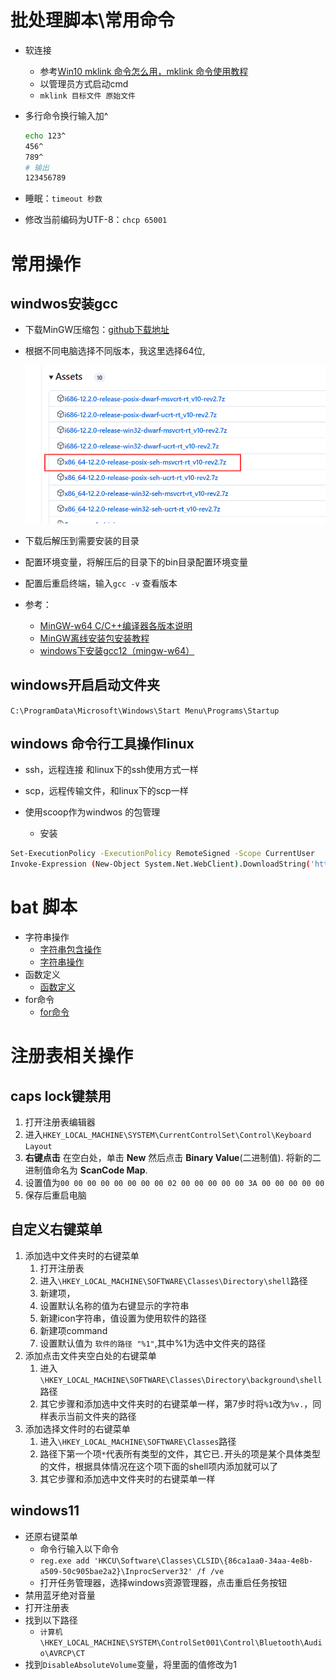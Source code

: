 # 批处理脚本\常用命令

* 软连接
  * 参考[Win10 mklink 命令怎么用，mklink 命令使用教程](https://www.icoa.cn/a/910.html)
  * 以管理员方式启动cmd
  * `mklink 目标文件 原始文件`

* 多行命令换行输入加^

  ```bash
  echo 123^
  456^
  789^
  # 输出
  123456789
  ```

* 睡眠：`timeout 秒数	`

* 修改当前编码为UTF-8：`chcp 65001`

# 常用操作

## windwos安装gcc

* 下载MinGW压缩包：[github下载地址](https://github.com/niXman/mingw-builds-binaries/releases)

* 根据不同电脑选择不同版本，我这里选择64位,

  ![](../assets/windows/QQ截图20230504111223.png)

* 下载后解压到需要安装的目录

* 配置环境变量，将解压后的目录下的bin目录配置环境变量

* 配置后重启终端，输入`gcc -v` 查看版本

* 参考：
  * [MinGW-w64 C/C++编译器各版本说明](https://blog.csdn.net/weixin_42880082/article/details/120097989)
  * [MinGW离线安装包安装教程](https://blog.csdn.net/m0_52733659/article/details/121527947)
  * [windows下安装gcc12（mingw-w64）](https://zhuanlan.zhihu.com/p/565370467)

## windows开启启动文件夹

`C:\ProgramData\Microsoft\Windows\Start Menu\Programs\Startup`

## windows 命令行工具操作linux

* ssh，远程连接 和linux下的ssh使用方式一样
* scp，远程传输文件，和linux下的scp一样

* 使用scoop作为windwos 的包管理
  * 安装

```bash
Set-ExecutionPolicy -ExecutionPolicy RemoteSigned -Scope CurrentUser
Invoke-Expression (New-Object System.Net.WebClient).DownloadString('https://get.scoop.sh')
```

# bat 脚本

* 字符串操作
  * [字符串包含操作](https://blog.csdn.net/tjcwt2011/article/details/120508290)
  * [字符串操作](https://blog.csdn.net/peng_cao/article/details/74170979)
* 函数定义
  * [函数定义]()
* for命令
  * [for命令](https://blog.csdn.net/weixin_43165135/article/details/127702841)


# 注册表相关操作

## caps lock键禁用

1. 打开注册表编辑器
2. 进入`HKEY_LOCAL_MACHINE\SYSTEM\CurrentControlSet\Control\Keyboard Layout`
3. **右键点击** 在空白处，单击 **New** 然后点击 **Binary Value**(二进制值). 将新的二进制值命名为 **ScanCode Map**.
4. 设置值为`00 00 00 00 00 00 00 00 02 00 00 00 00 00 3A 00 00 00 00 00`
5. 保存后重启电脑

## 自定义右键菜单

1. 添加选中文件夹时的右键菜单
   1. 打开注册表
   2. 进入`\HKEY_LOCAL_MACHINE\SOFTWARE\Classes\Directory\shell`路径
   3. 新建项，
   4. 设置默认名称的值为右键显示的字符串
   5. 新建icon字符串，值设置为使用软件的路径
   6. 新建项command
   7. 设置默认值为 `软件的路径 "%1"`,其中%1为选中文件夹的路径
2. 添加点击文件夹空白处的右键菜单
   1. 进入`\HKEY_LOCAL_MACHINE\SOFTWARE\Classes\Directory\background\shell`路径
   2. 其它步骤和添加选中文件夹时的右键菜单一样，第7步时将`%1`改为`%v.`，同样表示当前文件夹的路径
3. 添加选择文件时的右键菜单
   1. 进入`\HKEY_LOCAL_MACHINE\SOFTWARE\Classes`路径
   2. 路径下第一个项`*`代表所有类型的文件，其它已`.`开头的项是某个具体类型的文件，根据具体情况在这个项下面的shell项内添加就可以了
   3. 其它步骤和添加选中文件夹时的右键菜单一样

## windows11

* 还原右键菜单
  * 命令行输入以下命令
  * `reg.exe add 'HKCU\Software\Classes\CLSID\{86ca1aa0-34aa-4e8b-a509-50c905bae2a2}\InprocServer32' /f /ve`
  * 打开任务管理器，选择windows资源管理器，点击重启任务按钮
*  禁用蓝牙绝对音量
  * 打开注册表
  * 找到以下路径
    * `计算机\HKEY_LOCAL_MACHINE\SYSTEM\ControlSet001\Control\Bluetooth\Audio\AVRCP\CT`
  * 找到`DisableAbsoluteVolume`变量，将里面的值修改为1

